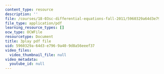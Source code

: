 ```yaml
---
content_type: resource
description: ''
file: /courses/18-03sc-differential-equations-fall-2011/5960329a64d3e7969a409d8a56eeef37_YQ7HEE8-OfA.pdf
file_type: application/pdf
learning_resource_types: []
ocw_type: OCWFile
resourcetype: Document
title: 3play pdf file
uid: 5960329a-64d3-e796-9a40-9d8a56eeef37
video_files:
  video_thumbnail_file: null
video_metadata:
  youtube_id: null
---
```


